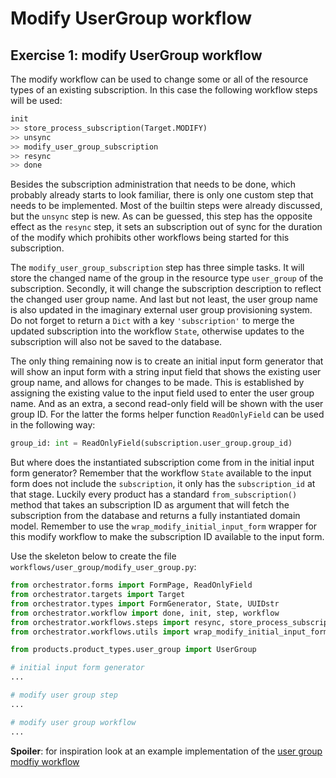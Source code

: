 # Modify UserGroup workflow

## Exercise 1: modify UserGroup workflow

The modify workflow can be used to change some or all of the resource types of
an existing subscription. In this case the following workflow steps will be
used:

```python
init
>> store_process_subscription(Target.MODIFY)
>> unsync
>> modify_user_group_subscription
>> resync
>> done
```

Besides the subscription administration that needs to be done, which probably
already starts to look familiar, there is only one custom step that needs to be
implemented. Most of the builtin steps were already discussed, but the `unsync`
step is new. As can be guessed, this step has the opposite effect as the
`resync` step, it sets an subscription out of sync for the duration of the
modify which prohibits other workflows being started for this subscription.

The `modify_user_group_subscription` step has three simple tasks. It will store
the changed name of the group in the resource type `user_group` of the
subscription. Secondly, it will change the subscription description to reflect
the changed user group name. And last but not least, the user group name is
also updated in the imaginary external user group provisioning system. Do not
forget to return a `Dict` with a key `'subscription'` to merge the updated
subscription into the workflow `State`, otherwise updates to the subscription
will also not be saved to the database.

The only thing remaining now is to create an initial input form generator that
will show an input form with a string input field that shows the existing user
group name, and allows for changes to be made. This is established by assigning
the existing value to the input field used to enter the user group name. And as
an extra, a second read-only field will be shown with the user group ID. For
the latter the forms helper function `ReadOnlyField` can be used in the
following way:

```python
group_id: int = ReadOnlyField(subscription.user_group.group_id)
```

But where does the instantiated subscription come from in the initial input
form generator? Remember that the workflow `State` available to the input form
does not include the `subscription`, it only has the `subscription_id` at that
stage. Luckily every product has a standard `from_subscription()` method that
takes an subscription ID as argument that will fetch the subscription from the
database and returns a fully instantiated domain model.  Remember to use the
`wrap_modify_initial_input_form` wrapper for this modify workflow to make the
subscription ID available to the input form.

Use the skeleton below to create the file
`workflows/user_group/modify_user_group.py`:

```python
from orchestrator.forms import FormPage, ReadOnlyField
from orchestrator.targets import Target
from orchestrator.types import FormGenerator, State, UUIDstr
from orchestrator.workflow import done, init, step, workflow
from orchestrator.workflows.steps import resync, store_process_subscription, unsync
from orchestrator.workflows.utils import wrap_modify_initial_input_form

from products.product_types.user_group import UserGroup

# initial input form generator
...

# modify user group step
...

# modify user group workflow
...
```

**Spoiler**: for inspiration look at an example implementation of the [user
group modfiy workflow ](https://github.com/workfloworchestrator/example-orchestrator-beginner/blob/main/workflows/user_group/modify_user_group.py)
